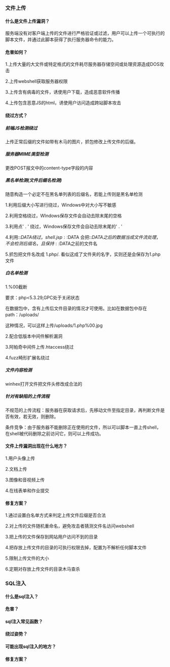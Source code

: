 ### 文件上传

#### 什么是文件上传漏洞？

服务端没有对客户端上传的文件进行严格验证或过滤，用户可以上传一个可执行的脚本文件，并通过此脚本获得了执行服务器命令的能力。

#### 危害如何？

1.上传大量的大文件或特定格式的文件耗尽服务器存储空间或处理资源造成DOS攻击

2.上传webshell获取服务器权限

3.上传含有病毒的文件，诱使用户下载，造成恶意软件传播

4.上传包含恶意JS的html，诱使用户访问造成跨站脚本攻击

#### 绕过方式？

##### 前端JS检测绕过

上传正常后缀的文件如带有木马的图片，抓包修改上传文件的后缀。



##### 服务器MIME类型检测

更改POST报文中的content-type字段的内容



##### 黑名单检测(文件后缀名检测)

随意构造一个必定不在黑名单列表的后缀名，若能上传则是黑名单检测

1.利用后缀大小写进行绕过，Windows中对大小写不敏感

2.利用空格绕过，WIndows保存文件会自动去除末尾的空格

3.利用点'  .  ' 绕过，Windows保存文件会自动去除末尾的'  .  '

4.利用::$DATA绕过，shell.jsp::$DATA 会把::$DATA之后的数据当成文件流处理，不会检测后缀名，且保持::$DATA之前的文件名

5.抓包把文件名改成 1.php/.  看似这成了文件夹的名字，实则还是会保存为1.php文件



##### 白名单检测

1.%00截断

要求：php<5.3.29,GPC处于关闭状态

在数据包中，含有上传后文件目录的情况才可使用。比如在数据包中存在path：/uploads/

这种情况，可以这样上传/uploads/1.php%00.jpg

2.配合低版本中间件解析漏洞

3.阿帕奇中间件上传.htaccess绕过

4.fuzz畸形扩展名绕过



##### 文件内容检测

winhex打开文件把文件头修改成合法的



##### 针对有缺陷的上传流程

不规范的上传流程：服务器在获取请求后，先移动文件至指定目录，再判断文件是否有效，若无效，则删除。

条件竞争：由于服务器不能删除正在使用的文件，所以可以脚本一直上传shell，在shell被代码删除之前访问它，则可以上传成功。

#### 文件上传漏洞出现在什么地方？

1.用户头像上传

2.文档上传

3.图像和音视频上传

4.在线表单和作业提交



#### 修复方案？

1.通过设置白名单方式来判定上传文件后缀是否合法

2.对上传的文件随机重命名，避免攻击者猜测文件名访问webshell

3.把上传的文件保存到网站用户访问不到的目录

4.把存放上传文件的目录的可执行权限去掉，配置为不解析任何脚本文件

5.限制上传文件的大小

6.定期对存放上传文件的目录木马查杀



### SQL注入

#### 什么是sql注入？

#### 危害？

#### sql注入常见函数？

#### 绕过姿势？

#### 可能出现sql注入的地方？

#### 修复方案？